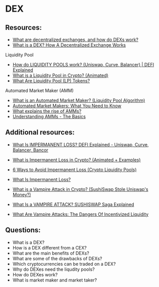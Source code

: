 # DEX


## Resources:

* [What are decentralized exchanges, and how do DEXs work?](https://cointelegraph.com/defi-101/what-are-decentralized-exchanges-and-how-do-dexs-work)
* [What is a DEX? How A Decentralized Exchange Works](https://www.youtube.com/watch?v=2tTVJL4bpTU)

Liquidity Pool

* [How do LIQUIDITY POOLS work? (Uniswap, Curve, Balancer) | DEFI Explained](https://www.youtube.com/watch?v=cizLhxSKrAc&t=3s)
* [What is a Liquidity Pool in Crypto? (Animated)](https://www.youtube.com/watch?v=dVJzcFDo498)
* [What Are Liquidity Pool (LP) Tokens?](https://academy.binance.com/en/articles/what-are-liquidity-pool-lp-tokens)

Automated Market Maker (AMM)

* [What is an Automated Market Maker? (Liquidity Pool Algorithm)](https://www.youtube.com/watch?v=1PbZMudPP5E)
* [Automated Market Makers: What You Need to Know](https://hackernoon.com/automated-market-makers-what-you-need-to-know)
* [What explains the rise of AMMs?](https://medium.com/dragonfly-research/what-explains-the-rise-of-amms-7d008af1c399)
* [Understanding AMMs - The Basics](https://kermankohli.substack.com/p/understanding-amms-the-basics-f30)


## Additional resources:

* [What Is IMPERMANENT LOSS? DEFI Explained - Uniswap, Curve, Balancer, Bancor](https://www.youtube.com/watch?v=8XJ1MSTEuU0)
* [What is Impermanent Loss in Crypto? (Animated + Examples)](https://www.youtube.com/watch?v=_m6Mowq3Ptk)
* [6 Ways to Avoid Impermanent Loss (Crypto Liquidity Pools)](https://www.youtube.com/watch?v=oyriORaeJOw)
* [What Is Impermanent Loss?](https://hackernoon.com/what-is-impermanent-loss)

* [What is a Vampire Attack in Crypto? (SushiSwap Stole Uniswap's Money?)](https://www.youtube.com/watch?app=desktop&v=UpqgenfGYkI)
* [What Is a VAMPIRE ATTACK? SUSHISWAP Saga Explained](https://www.youtube.com/watch?v=UFjXwrCGuog)
* [What Are Vampire Attacks: The Dangers Of Incentivized Liquidity](https://phemex.com/blogs/what-are-vampire-attacks-in-crypto)


## Questions:

* What is a DEX?
* How is a DEX different from a CEX?‍
* What are the main benefits of DEXs?
* What are some of the drawbacks of DEXs?
* Which cryptocurrencies can be traded on a DEX?
* Why do DEXes need the liqudity pools?
* How do DEXes work?
* What is market maker and market taker?
